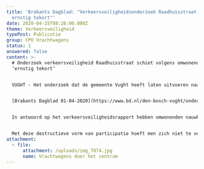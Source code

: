 ```yaml
---
title: 'Brabants Dagblad: "Verkeersveiligheidsonderzoek Raadhuisstraat schiet
  ernstig tekort"'
date: 2020-04-25T08:28:00.000Z
theme: Verkeersveiligheid
typePost: Publicatie
group: CPO Vrachtwagens
status: 1
answered: false
content: >-
  # Onderzoek verkeersveiligheid Raadhuisstraat schiet volgens omwonenden
  ‘ernstig tekort’


  VUGHT - Het onderzoek dat de gemeente Vught heeft laten uitvoeren naar de verkeersveiligheid in de Raadhuisstraat deugt van geen kanten. Dat beweren althans de bewoners van appartementencomplex het Vughtse Hart.


  [Brabants Dagblad 01-04-2020](https://www.bd.nl/den-bosch-vught/onderzoek-verkeersveiligheid-raadhuisstraat-schiet-volgens-omwonenden-ernstig-tekort~a04a4d31/)


  In antwoord op het verkeersveiligheidsrapport hebben omwonenden nauwkeurig gedocumenteerd waar dit rapport tekort schiet en waarom in essentie bij het onderzoek de verkeerde vraag is gesteld. Tijdens het onderzoek is, in tegenstelling van eerdere beloften van de burgemeester, geen onderzoek gedaan naar de verschillende routes die het vrachtverkeer zou kunnen gebruiken. Het rapport bepert zich tot het vaststellen dat de reeds gekozen route voldoet. Daarmee krijgt de gemeente bevestigd wat zij wilde horen en is er geen poging gedaan tegemoet te komen aan de zorgen van de omwonenden.


  Met deze destructieve vorm van participatie hoeft men zich niet te verbazen dat de ontwikkelaar nog steeds geen definitief ontwerp heeft opgeleverd en een daarbij behorende vergunning heeft aangevraagd,
attachment:
  - file:
      attachment: /uploads/img_7874.jpg
      name: Vrachtwagens door het centrum
---
```

